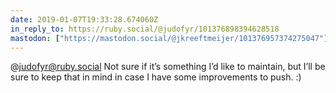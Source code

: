 ```yaml
---
date: 2019-01-07T19:33:28.674060Z
in_reply_to: https://ruby.social/@judofyr/101376898394628518
mastodon: ["https://mastodon.social/@jkreeftmeijer/101376957374275047"]
---
```

@judofyr@ruby.social Not sure if it’s something I’d like to maintain, but I’ll be sure to keep that in mind in case I have some improvements to push. :)
